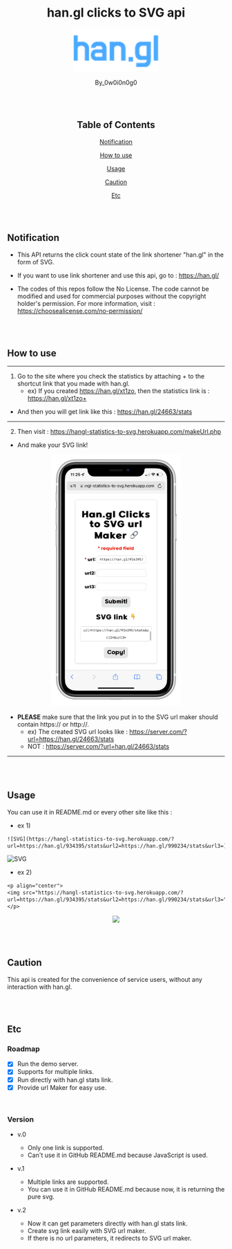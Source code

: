 <div align="center">

# han.gl clicks to SVG api

<p align="center">
  <img src="./img/logo.png" width="200"/>
</p>

By_0w0i0n0g0

<br>
<br>

## Table of Contents

[Notification](#notification)

[How to use](#how-to-use)

[Usage](#usage)

[Caution](#caution)

[Etc](#etc)

</div>

<br>
<br>

## Notification

- This API returns the click count state of the link shortener "han.gl" in the form of SVG.

- If you want to use link shortener and use this api, go to : https://han.gl/

- The codes of this repos follow the No License. The code cannot be modified and used for commercial purposes without the copyright holder's permission. For more information, visit : https://choosealicense.com/no-permission/

<br>
<br>

## How to use

---

1. Go to the site where you check the statistics by attaching + to the shortcut link that you made with han.gl.
    - ex) If you created https://han.gl/xt1zo, then the statistics link is : https://han.gl/xt1zo+

- And then you will get link like this : https://han.gl/24663/stats

---

2. Then visit : https://hangl-statistics-to-svg.herokuapp.com/makeUrl.php

- And make your SVG link!

<p align="center">
  <img src="./img/1.png" width="300"/>
</p>

- __PLEASE__ make sure that the link you put in to the SVG url maker should contain https:// or http://.
  - ex) The created SVG url looks like : https://server.com/?url=https://han.gl/24663/stats
  - NOT : https://server.com/?url=han.gl/24663/stats

---

<br>
<br>

## Usage
You can use it in README.md or every other site like this :

- ex 1)

```
![SVG](https://hangl-statistics-to-svg.herokuapp.com/?url=https://han.gl/934395/stats&url2=https://han.gl/990234/stats&url3=)
```

![SVG](https://hangl-statistics-to-svg.herokuapp.com/?url=https://han.gl/934395/stats&url2=https://han.gl/990234/stats&url3=)


- ex 2)

```
<p align="center">
<img src="https://hangl-statistics-to-svg.herokuapp.com/?url=https://han.gl/934395/stats&url2=https://han.gl/990234/stats&url3="/>
</p>
```


<p align="center">
<img src="https://hangl-statistics-to-svg.herokuapp.com/?url=https://han.gl/934395/stats&url2=https://han.gl/990234/stats&url3="/>
</p>


<br>
<br>

## Caution

This api is created for the convenience of service users, without any interaction with han.gl.

<br>
<br>

## Etc

### Roadmap

- [X] Run the demo server.
- [X] Supports for multiple links.
- [X] Run directly with han.gl stats link.
- [X] Provide url Maker for easy use.

<br>

### Version

- v.0
  - Only one link is supported.
  - Can't use it in GitHub README.md because JavaScript is used.

- v.1
  - Multiple links are supported.
  - You can use it in GitHub README.md because now, it is returning the pure svg.

- v.2
  - Now it can get parameters directly with han.gl stats link.
  - Create svg link easily with SVG url maker.
  - If there is no url parameters, it redirects to SVG url maker.
